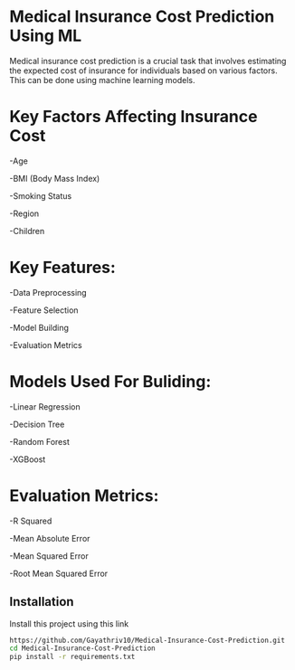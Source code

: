 # **Medical Insurance Cost Prediction Using ML**

Medical insurance cost prediction is a crucial task that involves estimating the expected cost of insurance for individuals based on various factors. This can be done using machine learning models.

# **Key Factors Affecting Insurance Cost**
 
 -Age
 
-BMI (Body Mass Index) 

-Smoking Status 

-Region

-Children

# **Key Features:**

-Data Preprocessing 

-Feature Selection

-Model Building 

-Evaluation Metrics 

# **Models Used For Buliding:**

-Linear Regression

-Decision Tree

-Random Forest

-XGBoost

# **Evaluation Metrics:**

-R Squared

-Mean Absolute Error

-Mean Squared Error

-Root Mean Squared Error

## Installation

Install this project using this link 

```bash
https://github.com/Gayathriv10/Medical-Insurance-Cost-Prediction.git
cd Medical-Insurance-Cost-Prediction
pip install -r requirements.txt
```
    
